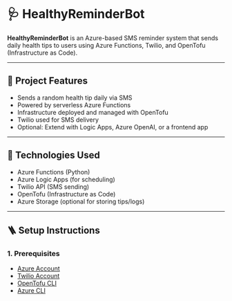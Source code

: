 # 🩺 HealthyReminderBot

**HealthyReminderBot** is an Azure-based SMS reminder system that sends daily health tips to users using Azure Functions, Twilio, and OpenTofu (Infrastructure as Code).

---

## 🚀 Project Features

- Sends a random health tip daily via SMS
- Powered by serverless Azure Functions
- Infrastructure deployed and managed with OpenTofu
- Twilio used for SMS delivery
- Optional: Extend with Logic Apps, Azure OpenAI, or a frontend app

---

## 🧰 Technologies Used

- Azure Functions (Python)
- Azure Logic Apps (for scheduling)
- Twilio API (SMS sending)
- OpenTofu (Infrastructure as Code)
- Azure Storage (optional for storing tips/logs)

---

## 🪜 Setup Instructions

### 1. Prerequisites

- [Azure Account](https://azure.microsoft.com/)
- [Twilio Account](https://www.twilio.com/)
- [OpenTofu CLI](https://opentofu.org/docs/intro/install/)
- [Azure CLI](https://learn.microsoft.com/en-us/cli/azure/install-azure-cli)


